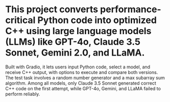 # This project converts performance-critical Python code into optimized C++ using large language models (LLMs) like GPT-4o, Claude 3.5 Sonnet, Gemini 2.0, and LLaMA. 
Built with Gradio, it lets users input Python code, select a model, and receive C++ output, with options to execute and compare both versions. The test task involves a 
random number generator and a max subarray sum algorithm. Among all models, only Claude 3.5 Sonnet generated correct C++ code on the first attempt, while GPT-4o, Gemini, 
and LLaMA failed to perform reliably.

